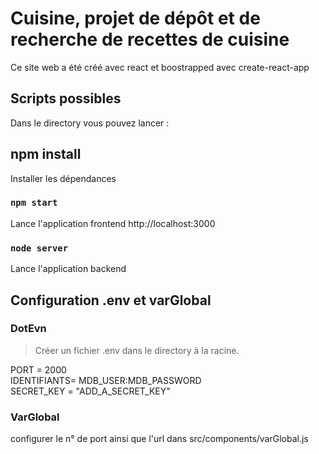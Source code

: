 # Cuisine, projet de dépôt et de recherche de recettes de cuisine

Ce site web a été créé avec react et boostrapped avec create-react-app



## Scripts possibles

Dans le directory vous pouvez lancer : 

## npm install

Installer les dépendances


### `npm start`

Lance l'application frontend
http://localhost:3000

### `node server`
 
Lance l'application backend


## Configuration .env et varGlobal

### DotEvn

> Créer un fichier .env dans le directory à la racine.<br>

PORT = 2000<br>
IDENTIFIANTS= MDB_USER:MDB_PASSWORD<br>
SECRET_KEY = "ADD_A_SECRET_KEY"  <br>




### VarGlobal

configurer le n° de port ainsi que l'url dans src/components/varGlobal.js


